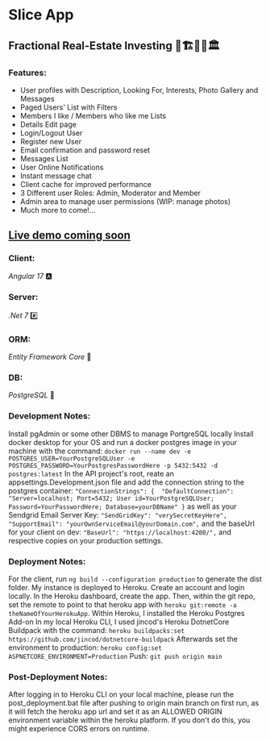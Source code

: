 # Slice App 

## Fractional Real-Estate Investing 🏰🏗️🏡🏬🏛️

### Features: 
- User profiles with Description, Looking For, Interests, Photo Gallery and Messages
- Paged Users' List with Filters
- Members I like / Members who like me Lists
- Details Edit page
- Login/Logout User
- Register new User
- Email confirmation and password reset
- Messages List
- User Online Notifications
- Instant message chat
- Client cache for improved performance
- 3 Different user Roles: Admin, Moderator and Member
- Admin area to manage user permissions (WIP: manage photos)
- Much more to come!...



## [Live demo coming soon]()


### Client: 
*Angular 17* 🅰️
### Server: 
*.Net 7* #️⃣
### ORM: 
*Entity Framework Core* 🦄
### DB: 
*PostgreSQL* 🐘

### Development Notes: 
Install pgAdmin or some other DBMS to manage PortgreSQL locally
Install docker desktop for your OS and run a docker postgres image in your machine with the command:
`docker run --name dev -e POSTGRES_USER=YourPostgreSQLUser -e POSTGRES_PASSWORD=YourPostgresPasswordHere -p 5432:5432 -d postgres:latest`
In the API project's root, reate an appsettings.Development.json file and add the connection string to the postgres container:
` "ConnectionStrings": {  "DefaultConnection": "Server=localhost; Port=5432; User id=YourPostgreSQLUser; Password=YourPasswordHere; Database=yourDBName" } `
as well as your Sendgrid Email Server Key: 
` "SendGridKey": "verySecretKeyHere", "SupportEmail": "yourOwnServiceEmail@yourDomain.com", `
and the baseUrl for your client on dev:
` "BaseUrl": "https://localhost:4200/", `
and respective copies on your production settings.


### Deployment Notes: 
For the client, run `ng build --configuration production` to generate the dist folder. 
My instance is deployed to Heroku. Create an account and login locally. In the Heroku dashboard, create the app.
Then, within the git repo, set the remote to point to that heroku app with `heroku git:remote -a theNameOfYourHerokuApp`.
Within Heroku, I installed the Heroku Postgres Add-on
In my local Heroku CLI, I used jincod's Heroku DotnetCore Buildpack with the command: `heroku buildpacks:set https://github.com/jincod/dotnetcore-buildpack`
Afterwards set the environment to production: `heroku config:set ASPNETCORE_ENVIRONMENT=Production`
Push: `git push origin main`


### Post-Deployment Notes: 
After logging in to Heroku CLI on your local machine, please run the post_deployment.bat file after pushing to origin main branch on first run, as it will fetch the heroku app url and set it as an ALLOWED ORIGIN environment variable within the heroku platform. If you don't do this, you might experience CORS errors on runtime.


